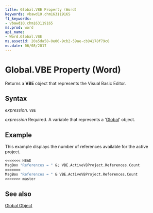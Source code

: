 ```yaml
---
title: Global.VBE Property (Word)
keywords: vbawd10.chm163119165
f1_keywords:
- vbawd10.chm163119165
ms.prod: word
api_name:
- Word.Global.VBE
ms.assetid: 20a5da58-0e00-9cb2-59ae-cb94178f79c8
ms.date: 06/08/2017
---
```



# Global.VBE Property (Word)

Returns a  **VBE** object that represents the Visual Basic Editor.


## Syntax

 _expression_. `VBE`

 _expression_ Required. A variable that represents a '[Global](Word.Global.md)' object.


## Example

This example displays the number of references available for the active project.


```vb
<<<<<<< HEAD
MsgBox "References = " &; VBE.ActiveVBProject.References.Count
=======
MsgBox "References = " & VBE.ActiveVBProject.References.Count
>>>>>>> master
```


## See also


[Global Object](Word.Global.md)

